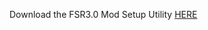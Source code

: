 Download the FSR3.0 Mod Setup Utility [HERE](https://www.mediafire.com/file/818mk6exk5ex8ji/FSR3.rar/file)
